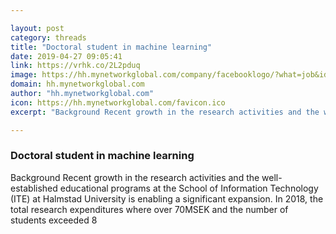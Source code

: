 ```yaml
---

layout: post
category: threads
title: "Doctoral student in machine learning"
date: 2019-04-27 09:05:41
link: https://vrhk.co/2L2pduq
image: https://hh.mynetworkglobal.com/company/facebooklogo/?what=job&id=260410
domain: hh.mynetworkglobal.com
author: "hh.mynetworkglobal.com"
icon: https://hh.mynetworkglobal.com/favicon.ico
excerpt: "Background Recent growth in the research activities and the well-established educational programs at the School of Information Technology (ITE) at Halmstad University is enabling a significant expansion. In 2018, the total research expenditures where over 70MSEK and the number of students exceeded 8"

---
```


### Doctoral student in machine learning

Background Recent growth in the research activities and the well-established educational programs at the School of Information Technology (ITE) at Halmstad University is enabling a significant expansion. In 2018, the total research expenditures where over 70MSEK and the number of students exceeded 8
